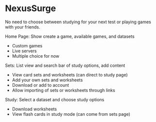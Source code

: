 # NexusSurge
No need to choose between studying for your next test or playing games with your friends.

Home Page: Show create a game, available games, and datasets
 - Custom games 
 - Live servers 
 - Multiple choice for now

Sets: List view and search bar of study options, add content
- View card sets and worksheets (can direct to study page)
- Add your own sets and worksheets 
- Download or add to account
- Allow importing of sets or worksheets through links

Study: Select a dataset and choose study options
- Download worksheets
- View flash cards in study mode (can come from sets page)


